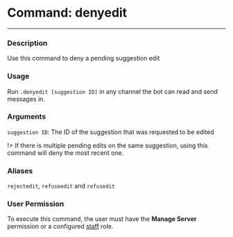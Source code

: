 # Command: denyedit
---
### Description
Use this command to deny a pending suggestion edit

### Usage
Run `.denyedit [suggestion ID]` in any channel the bot can read and send messages in.

### Arguments
`suggestion ID`: The ID of the suggestion that was requested to be edited

!> If there is multiple pending edits on the same suggestion, using this command will deny the most recent one.

### Aliases
`rejectedit`, `refuseedit` and `refusedit`

### User Permission
To execute this command, the user must have the **Manage Server** permission or a configured [staff](/config/staffroles.md) role.

